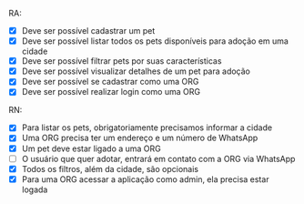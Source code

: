 RA:
- [x]  Deve ser possível cadastrar um pet
- [x]  Deve ser possível listar todos os pets disponíveis para adoção em uma cidade
- [x]  Deve ser possível filtrar pets por suas características
- [x]  Deve ser possível visualizar detalhes de um pet para adoção
- [x]  Deve ser possível se cadastrar como uma ORG
- [x]  Deve ser possível realizar login como uma ORG

RN:
- [x] Para listar os pets, obrigatoriamente precisamos informar a cidade
- [x] Uma ORG precisa ter um endereço e um número de WhatsApp
- [x] Um pet deve estar ligado a uma ORG
- [ ] O usuário que quer adotar, entrará em contato com a ORG via WhatsApp
- [x] Todos os filtros, além da cidade, são opcionais
- [x] Para uma ORG acessar a aplicação como admin, ela precisa estar logada
